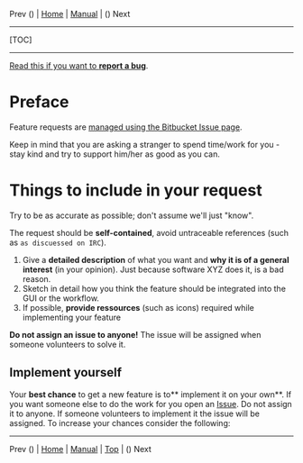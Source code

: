 Prev () | [Home](Home) | [Manual](DocMain) | () Next
- - -
[TOC]
- - -

[Read this if you want to **report a bug**](ReportBugs).

# Preface

Feature requests are [managed using the Bitbucket Issue page](https://bitbucket.org/maproom/qmapshack/issues?status=new&status=open).

Keep in mind that you are asking a stranger to spend time/work for you - stay kind and try to support him/her as good as you can.

# Things to include in your request

Try to be as accurate as possible; don't assume we'll just "know".

The request should be **self-contained**, avoid untraceable references (such as `as discuessed on IRC`).

1. Give a **detailed description** of what you want and **why it is of a general interest** (in your opinion). Just because software XYZ does it, is a bad reason. 
2. Sketch in detail how you think the feature should be integrated into the GUI or the workflow.
3. If possible, **provide ressources** (such as icons) required while implementing your feature

**Do not assign an issue to anyone!** The issue will be assigned when someone volunteers to solve it. 


## Implement yourself

Your **best chance** to get a new feature is to** implement it on your own**. If you want someone else to do the work for you open an [Issue](https://bitbucket.org/maproom/qmapshack/issues?status=new&status=open). Do not assign it to anyone. If someone volunteers to implement it the issue will be assigned. To increase your chances consider the following:


- - -
Prev () | [Home](Home) | [Manual](DocMain) | [Top](#) | () Next
